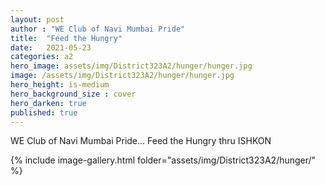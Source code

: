 ```yaml
---
layout: post
author : "WE Club of Navi Mumbai Pride"
title:  "Feed the Hungry"
date:   2021-05-23
categories: a2
hero_image: assets/img/District323A2/hunger/hunger.jpg
image: /assets/img/District323A2/hunger/hunger.jpg
hero_height: is-medium
hero_background_size : cover
hero_darken: true
published: true
---
```


WE Club of Navi Mumbai Pride... Feed the Hungry thru ISHKON 

{% include image-gallery.html folder="assets/img/District323A2/hunger/" %}